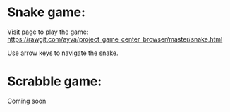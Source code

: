  Snake game:
==========================
Visit page to play the game: https://rawgit.com/ayva/project_game_center_browser/master/snake.html

Use arrow keys to navigate the snake. 

Scrabble game:
==========================
 Coming soon
